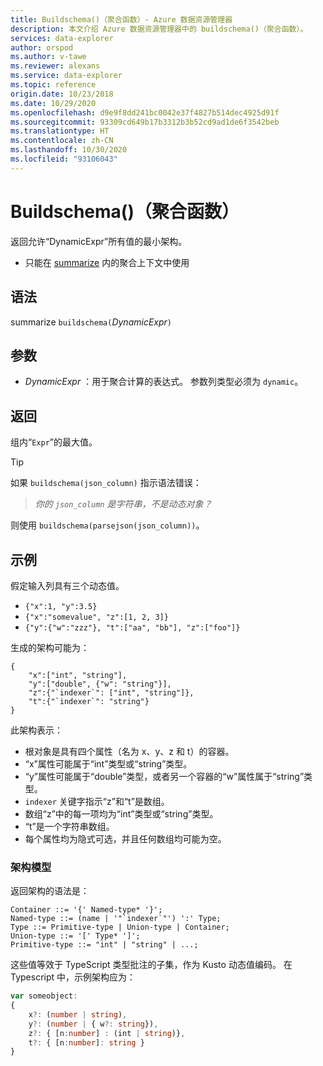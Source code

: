 ```yaml
---
title: Buildschema()（聚合函数）- Azure 数据资源管理器
description: 本文介绍 Azure 数据资源管理器中的 buildschema()（聚合函数）。
services: data-explorer
author: orspod
ms.author: v-tawe
ms.reviewer: alexans
ms.service: data-explorer
ms.topic: reference
origin.date: 10/23/2018
ms.date: 10/29/2020
ms.openlocfilehash: d9e9f8dd241bc0042e37f4827b514dec4925d91f
ms.sourcegitcommit: 93309cd649b17b3312b3b52cd9ad1de6f3542beb
ms.translationtype: HT
ms.contentlocale: zh-CN
ms.lasthandoff: 10/30/2020
ms.locfileid: "93106043"
---
```

# <a name="buildschema-aggregation-function"></a>Buildschema()（聚合函数）

返回允许“DynamicExpr”所有值的最小架构。

* 只能在 [summarize](summarizeoperator.md) 内的聚合上下文中使用

## <a name="syntax"></a>语法

summarize `buildschema(`*DynamicExpr*`)`

## <a name="arguments"></a>参数

* *DynamicExpr* ：用于聚合计算的表达式。 参数列类型必须为 `dynamic`。 

## <a name="returns"></a>返回

组内“`Expr`”的最大值。

> [!TIP] 
> 如果 `buildschema(json_column)` 指示语法错误：
>
> > *你的 `json_column` 是字符串，不是动态对象？*
>
> 则使用 `buildschema(parsejson(json_column))`。

## <a name="example"></a>示例

假定输入列具有三个动态值。

* `{"x":1, "y":3.5}`
* `{"x":"somevalue", "z":[1, 2, 3]}`
* `{"y":{"w":"zzz"}, "t":["aa", "bb"], "z":["foo"]}`

生成的架构可能为：

```kusto
{ 
    "x":["int", "string"],
    "y":["double", {"w": "string"}],
    "z":{"`indexer`": ["int", "string"]},
    "t":{"`indexer`": "string"}
}
```

此架构表示：

* 根对象是具有四个属性（名为 x、y、z 和 t）的容器。
* “x”属性可能属于“int”类型或“string”类型。
* “y”属性可能属于“double”类型，或者另一个容器的“w”属性属于“string”类型。
* ``indexer`` 关键字指示“z”和“t”是数组。
* 数组“z”中的每一项均为“int”类型或“string”类型。
* “t”是一个字符串数组。
* 每个属性均为隐式可选，并且任何数组均可能为空。

### <a name="schema-model"></a>架构模型

返回架构的语法是：

```output
Container ::= '{' Named-type* '}';
Named-type ::= (name | '"`indexer`"') ':' Type;
Type ::= Primitive-type | Union-type | Container;
Union-type ::= '[' Type* ']';
Primitive-type ::= "int" | "string" | ...;
```

这些值等效于 TypeScript 类型批注的子集，作为 Kusto 动态值编码。 在 Typescript 中，示例架构应为：

```typescript
var someobject: 
{
    x?: (number | string),
    y?: (number | { w?: string}),
    z?: { [n:number] : (int | string)},
    t?: { [n:number]: string }
}
```
